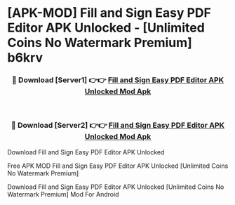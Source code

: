 # [APK-MOD] Fill and Sign Easy PDF Editor APK Unlocked - [Unlimited Coins No Watermark Premium] b6krv



<div align="center">
<h3>🔴 Download [Server1] 👉👉 <a href="https://momento.my/?title=Fill_and_Sign_Easy_PDF_Editor_APK_Unlocked">Fill and Sign Easy PDF Editor APK Unlocked Mod Apk</a></h3><br>

<h3>🔴 Download [Server2] 👉👉 <a href="https://momento.my/?title=Fill_and_Sign_Easy_PDF_Editor_APK_Unlocked">Fill and Sign Easy PDF Editor APK Unlocked Mod Apk</a></h3>
</div>



Download Fill and Sign Easy PDF Editor APK Unlocked 

Free APK MOD Fill and Sign Easy PDF Editor APK Unlocked [Unlimited Coins No Watermark Premium]

Download Fill and Sign Easy PDF Editor APK Unlocked [Unlimited Coins No Watermark Premium] Mod For Android
